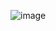 ![image](https://user-images.githubusercontent.com/93179435/154803076-bcf9f937-8f2f-4011-9fd1-300d815468df.png)
